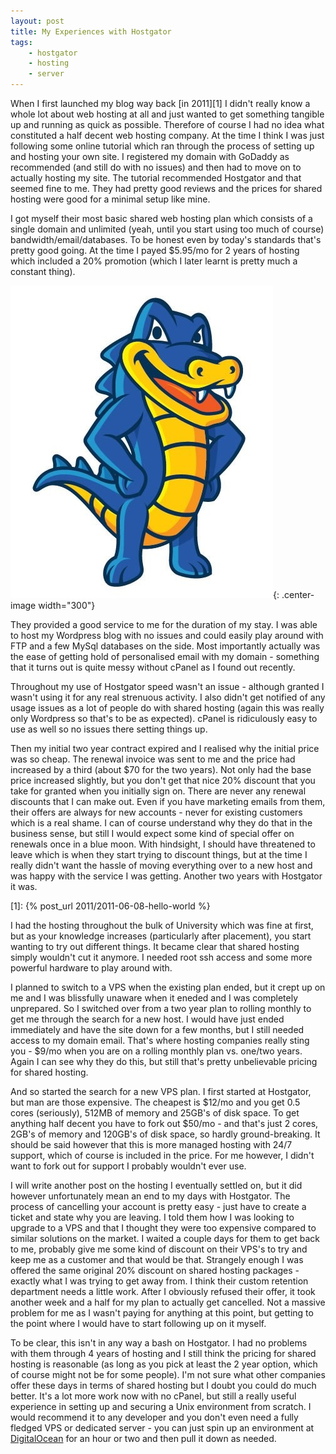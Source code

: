 ```yaml
---
layout: post
title: My Experiences with Hostgator
tags:
    - hostgator
    - hosting
    - server
---
```


When I first launched my blog way back [in 2011][1] I didn't really know a whole lot about web hosting at all and just wanted to get something tangible up and running as quick as possible. Therefore of course I had no idea what constituted a half decent web hosting company. At the time I think I was just following some online tutorial which ran through the process of setting up and hosting your own site. I registered my domain with GoDaddy as recommended (and still do with no issues) and then had to move on to actually hosting my site. The tutorial recommended Hostgator and that seemed fine to me. They had pretty good reviews and the prices for shared hosting were good for a minimal setup like mine.

I got myself their most basic shared web hosting plan which consists of a single domain and unlimited (yeah, until you start using too much of course) bandwidth/email/databases. To be honest even by today's standards that's pretty good going. At the time I payed $5.95/mo for 2 years of hosting which included a 20% promotion (which I later learnt is pretty much a constant thing).

![Hostgator Logo](/images/2015/hostgator.jpg){: .center-image width="300"}

They provided a good service to me for the duration of my stay. I was able to host my Wordpress blog with no issues and could easily play around with FTP and a few MySql databases on the side. Most importantly actually was the ease of getting hold of personalised email with my domain - something that it turns out is quite messy without cPanel as I found out recently.

Throughout my use of Hostgator speed wasn't an issue - although granted I wasn't using it for any real strenuous activity. I also didn't get notified of any usage issues as a lot of people do with shared hosting (again this was really only Wordpress so that's to be as expected). cPanel is ridiculously easy to use as well so no issues there setting things up.

Then my initial two year contract expired and I realised why the initial price was so cheap. The renewal invoice was sent to me and the price had increased by a third (about $70 for the two years). Not only had the base price increased slightly, but you don't get that nice 20% discount that you take for granted when you initially sign on. There are never any renewal discounts that I can make out. Even if you have marketing emails from them, their offers are always for new accounts - never for existing customers which is a real shame. I can of course understand why they do that in the business sense, but still I would expect some kind of special offer on renewals once in a blue moon. With hindsight, I should have threatened to leave which is when they start trying to discount things, but at the time I really didn't want the hassle of moving everything over to a new host and was happy with the service I was getting. Another two years with Hostgator it was.

[1]: {% post_url 2011/2011-06-08-hello-world %}

<!--more-->

I had the hosting throughout the bulk of University which was fine at first, but as your knowledge increases (particularly after placement), you start wanting to try out different things. It became clear that shared hosting simply wouldn't cut it anymore. I needed root ssh access and some more powerful hardware to play around with.

I planned to switch to a VPS when the existing plan ended, but it crept up on me and I was blissfully unaware when it eneded and I was completely unprepared. So I switched over from a two year plan to rolling monthly to get me through the search for a new host. I would have just ended immediately and have the site down for a few months, but I still needed access to my domain email. That's where hosting companies really sting you - $9/mo when you are on a rolling monthly plan vs. one/two years. Again I can see why they do this, but still that's pretty unbelievable pricing for shared hosting.

And so started the search for a new VPS plan. I first started at Hostgator, but man are those expensive. The cheapest is $12/mo and you get 0.5 cores (seriously), 512MB of memory and 25GB's of disk space. To get anything half decent you have to fork out $50/mo - and that's just 2 cores, 2GB's of memory and 120GB's of disk space, so hardly ground-breaking. It should be said however that this is more managed hosting with 24/7 support, which of course is included in the price. For me however, I didn't want to fork out for support I probably wouldn't ever use.

I will write another post on the hosting I eventually settled on, but it did however unfortunately mean an end to my days with Hostgator. The process of cancelling your account is pretty easy - just have to create a ticket and state why you are leaving. I told them how I was looking to upgrade to a VPS and that I thought they were too expensive compared to similar solutions on the market. I waited a couple days for them to get back to me, probably give me some kind of discount on their VPS's to try and keep me as a customer and that would be that. Strangely enough I was offered the same original 20% discount on shared hosting packages - exactly what I was trying to get away from. I think their custom retention department needs a little work. After I obviously refused their offer, it took another week and a half for my plan to actually get cancelled. Not a massive problem for me as I wasn't paying for anything at this point, but getting to the point where I would have to start following up on it myself.

To be clear, this isn't in any way a bash on Hostgator. I had no problems with them through 4 years of hosting and I still think the pricing for shared hosting is reasonable (as long as you pick at least the 2 year option, which of course might not be for some people). I'm not sure what other companies offer these days in terms of shared hosting but I doubt you could do much better. It's a lot more work now with no cPanel, but still a really useful experience in setting up and securing a Unix environment from scratch. I would recommend it to any developer and you don't even need a fully fledged VPS or dedicated server - you can just spin up an environment at [DigitalOcean](https://www.digitalocean.com/) for an hour or two and then pull it down as needed.
